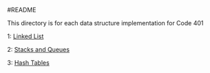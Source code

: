 #README

This directory is for each data structure implementation for Code 401

1: [Linked List](https://github.com/allisa/Data-Structures-and-Algorithms/tree/master/Data%20Structures/LinkedLists)

2: [Stacks and Queues](https://github.com/allisa/Data-Structures-and-Algorithms/tree/stack_and_queue/Data%20Structures/Stack_and_Queue)

3: [Hash Tables](https://github.com/allisa/Data-Structures-and-Algorithms/tree/master/Data%20Structures/HashTables)
